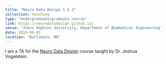 ```yaml
---
title: "Neuro Data Design 1 & 2"
collection: teaching
type: "Undergraduate/graduate course"
link: https://neurodatadesign.github.io/
venue: "Johns Hopkins University, Department of Biomedical Engineering"
date: 2019-09-01
location: "Baltimore, MD"
---
```


I am a TA for the [Neuro Data Design](https://neurodatadesign.github.io/) course taught by Dr. Joshua Vogelstein. 

